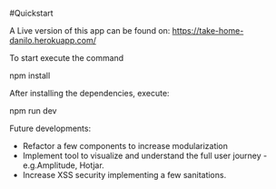 #Quickstart

A Live version of this app can be found on: https://take-home-danilo.herokuapp.com/

To start execute the command

npm install

After installing the dependencies, execute:

npm run dev

Future developments:

- Refactor a few components to increase modularization 
- Implement tool to visualize and understand the full user journey - e.g.Amplitude, Hotjar. 
- Increase XSS security implementing a few sanitations.
